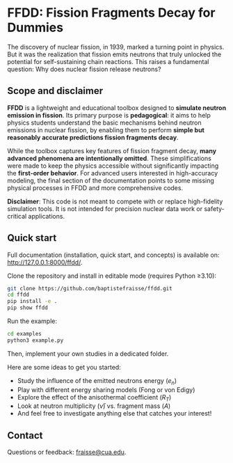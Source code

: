 # **FFDD: Fission Fragments Decay for Dummies**  

The discovery of nuclear fission, in 1939, marked a turning point in physics. But it was the realization that fission emits neutrons that truly unlocked the potential for self-sustaining chain reactions. This raises a fundamental question: Why does nuclear fission release neutrons? 

## **Scope and disclaimer**  

**FFDD** is a lightweight and educational toolbox designed to **simulate neutron emission in fission**. Its primary purpose is **pedagogical**: it aims to help physics students understand the basic mechanisms behind neutron emissions in nuclear fission, by enabling them to perform **simple but reasonably accurate predictions fission fragments decay**.

While the toolbox captures key features of fission fragment decay, **many advanced phenomena are intentionally omitted**. These simplifications were made to keep the physics accessible without significantly impacting the **first-order behavior**. For advanced users interested in high-accuracy modeling, the final section of the documentation points to some missing physical processes in FFDD and more comprehensive codes.

**Disclaimer**: This code is not meant to compete with or replace high-fidelity simulation tools. It is not intended for precision nuclear data work or safety-critical applications.

## Quick start

Full documentation (installation, quick start, and concepts) is available on: http://127.0.0.1:8000/ffdd/.

Clone the repository and install in editable mode (requires Python ≥3.10):

```bash
git clone https://github.com/baptistefraisse/ffdd.git
cd ffdd
pip install -e .
pip show ffdd
```

Run the example:

```bash
cd examples
python3 example.py
```

Then, implement your own studies in a dedicated folder. 

Here are some ideas to get you started:

- Study the influence of the emitted neutrons energy ($e_n$)
- Play with different energy sharing models (Fong or von Edigy)
- Explore the effect of the anisothermal coefficient ($R_T$)
- Look at neutron multiplicity ($\bar\nu$) vs. fragment mass ($A$) 
- And feel free to investigate anything else that catches your interest!

## Contact

Questions or feedback: fraisse@cua.edu.